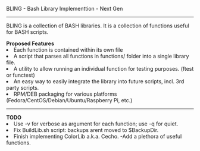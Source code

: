BLING - Bash Library Implementtion - Next Gen
<hr>
BLING is a collection of BASH libraries. It is a collection of functions useful for BASH scripts.
<p>
<div id="Proposed-Features">
  <b>Proposed Features</b>
    <li> Each function is contained within its own file </li>
    <li> A script that parses all functions in functions/ folder into a single library file. </li> 
    <li> A utility to allow running an individual function for testing purposes. (ftest or functest) </li> 
    <li> An easy way to easily integrate the library into future scripts, incl. 3rd party scripts. </li>
    <li> RPM/DEB packaging for various platforms (Fedora/CentOS/Debian/Ubuntu/Raspberry Pi, etc.) </li>
</div>
<hr>
<div id="TODO">
<b>TODO</b>
  <li> Use -v for verbose as argument for each function; use -q for quiet. </li>
  <li> Fix BuildLib.sh script: backups arent moved to $BackupDir. </li>
  <li> Finish implementing ColorLib a.k.a. Cecho. -Add a plethora of useful functions. </li>
</div>
